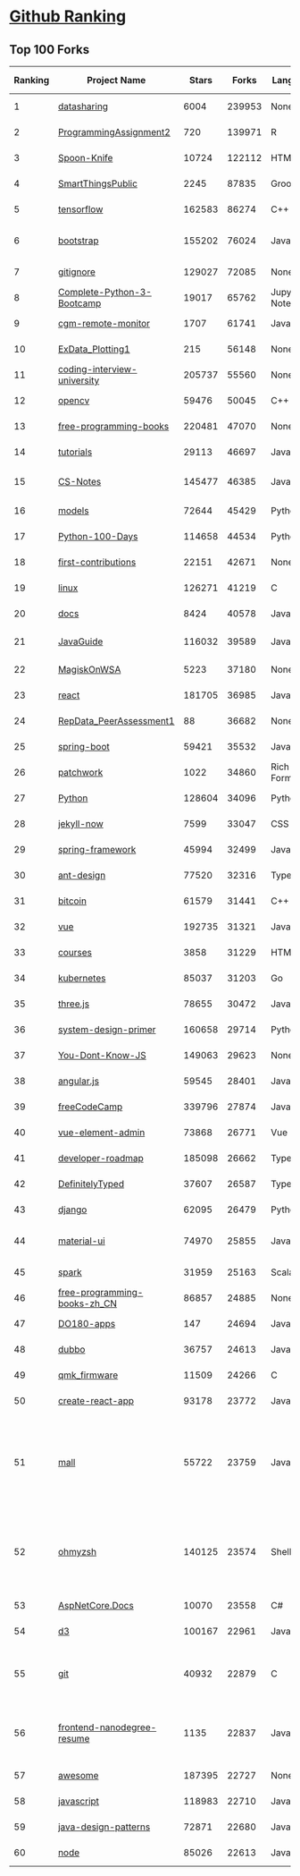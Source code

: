 [Github Ranking](../README.md)
==========

## Top 100 Forks

| Ranking | Project Name | Stars | Forks | Language | Open Issues | Description | Last Commit |
| ------- | ------------ | ----- | ----- | -------- | ----------- | ----------- | ----------- |
| 1 | [datasharing](https://github.com/jtleek/datasharing) | 6004 | 239953 | None | 278 | The Leek group guide to data sharing  | 2022-01-31T09:06:13Z |
| 2 | [ProgrammingAssignment2](https://github.com/rdpeng/ProgrammingAssignment2) | 720 | 139971 | R | 178 | Repository for Programming Assignment 2 for R Programming on Coursera | 2022-01-31T17:50:54Z |
| 3 | [Spoon-Knife](https://github.com/octocat/Spoon-Knife) | 10724 | 122112 | HTML | 1149 | This repo is for demonstration purposes only. | 2022-02-02T02:40:26Z |
| 4 | [SmartThingsPublic](https://github.com/SmartThingsCommunity/SmartThingsPublic) | 2245 | 87835 | Groovy | 57 | SmartThings open-source DeviceTypeHandlers and SmartApps code | 2022-02-02T01:01:04Z |
| 5 | [tensorflow](https://github.com/tensorflow/tensorflow) | 162583 | 86274 | C++ | 2358 | An Open Source Machine Learning Framework for Everyone | 2022-02-02T02:59:02Z |
| 6 | [bootstrap](https://github.com/twbs/bootstrap) | 155202 | 76024 | JavaScript | 348 | The most popular HTML, CSS, and JavaScript framework for developing responsive, mobile first projects on the web. | 2022-02-02T00:19:31Z |
| 7 | [gitignore](https://github.com/github/gitignore) | 129027 | 72085 | None | 0 | A collection of useful .gitignore templates | 2022-02-01T15:03:17Z |
| 8 | [Complete-Python-3-Bootcamp](https://github.com/Pierian-Data/Complete-Python-3-Bootcamp) | 19017 | 65762 | Jupyter Notebook | 57 | Course Files for Complete Python 3 Bootcamp Course on Udemy | 2022-01-17T13:11:28Z |
| 9 | [cgm-remote-monitor](https://github.com/nightscout/cgm-remote-monitor) | 1707 | 61741 | JavaScript | 111 | nightscout web monitor | 2022-02-01T00:21:45Z |
| 10 | [ExData_Plotting1](https://github.com/rdpeng/ExData_Plotting1) | 215 | 56148 | None | 75 | Plotting Assignment 1 for Exploratory Data Analysis | 2021-12-22T15:21:46Z |
| 11 | [coding-interview-university](https://github.com/jwasham/coding-interview-university) | 205737 | 55560 | None | 31 | A complete computer science study plan to become a software engineer. | 2022-01-31T17:43:04Z |
| 12 | [opencv](https://github.com/opencv/opencv) | 59476 | 50045 | C++ | 1935 | Open Source Computer Vision Library | 2022-02-01T19:05:05Z |
| 13 | [free-programming-books](https://github.com/EbookFoundation/free-programming-books) | 220481 | 47070 | None | 24 | :books: Freely available programming books | 2022-02-01T20:10:21Z |
| 14 | [tutorials](https://github.com/eugenp/tutorials) | 29113 | 46697 | Java | 25 | Just Announced - "Learn Spring Security OAuth":  | 2022-02-01T14:08:56Z |
| 15 | [CS-Notes](https://github.com/CyC2018/CS-Notes) | 145477 | 46385 | Java | 97 | :books: 技术面试必备基础知识、Leetcode、计算机操作系统、计算机网络、系统设计 | 2022-01-26T12:27:25Z |
| 16 | [models](https://github.com/tensorflow/models) | 72644 | 45429 | Python | 1124 | Models and examples built with TensorFlow | 2022-02-02T00:32:59Z |
| 17 | [Python-100-Days](https://github.com/jackfrued/Python-100-Days) | 114658 | 44534 | Python | 448 | Python - 100天从新手到大师 | 2022-01-27T20:02:52Z |
| 18 | [first-contributions](https://github.com/firstcontributions/first-contributions) | 22151 | 42671 | None | 56 | 🚀✨ Help beginners to contribute to open source projects | 2022-02-02T02:38:11Z |
| 19 | [linux](https://github.com/torvalds/linux) | 126271 | 41219 | C | 0 | Linux kernel source tree | 2022-02-01T20:44:16Z |
| 20 | [docs](https://github.com/github/docs) | 8424 | 40578 | JavaScript | 98 | The open-source repo for docs.github.com | 2022-02-02T02:59:28Z |
| 21 | [JavaGuide](https://github.com/Snailclimb/JavaGuide) | 116032 | 39589 | Java | 58 | 「Java学习+面试指南」一份涵盖大部分 Java 程序员所需要掌握的核心知识。准备 Java 面试，首选 JavaGuide！ | 2022-02-01T09:20:37Z |
| 22 | [MagiskOnWSA](https://github.com/LSPosed/MagiskOnWSA) | 5223 | 37180 | None | 1 | Integrate Magisk root and Google Apps (OpenGApps) into WSA (Windows Subsystem for Android) | 2022-02-01T02:18:53Z |
| 23 | [react](https://github.com/facebook/react) | 181705 | 36985 | JavaScript | 706 | A declarative, efficient, and flexible JavaScript library for building user interfaces. | 2022-02-01T23:22:04Z |
| 24 | [RepData_PeerAssessment1](https://github.com/rdpeng/RepData_PeerAssessment1) | 88 | 36682 | None | 6 | Peer Assessment 1 for Reproducible Research | 2022-01-16T03:30:16Z |
| 25 | [spring-boot](https://github.com/spring-projects/spring-boot) | 59421 | 35532 | Java | 538 | Spring Boot | 2022-02-01T15:35:49Z |
| 26 | [patchwork](https://github.com/jlord/patchwork) | 1022 | 34860 | Rich Text Format | 17 | All the Git-it Workshop completers!  | 2022-02-02T01:07:22Z |
| 27 | [Python](https://github.com/TheAlgorithms/Python) | 128604 | 34096 | Python | 22 | All Algorithms implemented in Python | 2022-02-01T22:19:48Z |
| 28 | [jekyll-now](https://github.com/barryclark/jekyll-now) | 7599 | 33047 | CSS | 135 | Build a Jekyll blog in minutes, without touching the command line. | 2022-01-31T16:42:53Z |
| 29 | [spring-framework](https://github.com/spring-projects/spring-framework) | 45994 | 32499 | Java | 1113 | Spring Framework | 2022-02-01T21:41:00Z |
| 30 | [ant-design](https://github.com/ant-design/ant-design) | 77520 | 32316 | TypeScript | 738 | An enterprise-class UI design language and React UI library | 2022-01-31T13:32:48Z |
| 31 | [bitcoin](https://github.com/bitcoin/bitcoin) | 61579 | 31441 | C++ | 609 | Bitcoin Core integration/staging tree | 2022-02-02T02:50:03Z |
| 32 | [vue](https://github.com/vuejs/vue) | 192735 | 31321 | JavaScript | 325 | 🖖 Vue.js is a progressive, incrementally-adoptable JavaScript framework for building UI on the web. | 2022-02-01T18:07:43Z |
| 33 | [courses](https://github.com/DataScienceSpecialization/courses) | 3858 | 31229 | HTML | 24 | Course materials for the Data Science Specialization: https://www.coursera.org/specialization/jhudatascience/1 | 2021-03-30T06:51:57Z |
| 34 | [kubernetes](https://github.com/kubernetes/kubernetes) | 85037 | 31203 | Go | 1651 | Production-Grade Container Scheduling and Management | 2022-02-02T02:29:17Z |
| 35 | [three.js](https://github.com/mrdoob/three.js) | 78655 | 30472 | JavaScript | 332 | JavaScript 3D Library. | 2022-02-01T22:15:05Z |
| 36 | [system-design-primer](https://github.com/donnemartin/system-design-primer) | 160658 | 29714 | Python | 143 | Learn how to design large-scale systems. Prep for the system design interview.  Includes Anki flashcards. | 2022-01-31T08:53:37Z |
| 37 | [You-Dont-Know-JS](https://github.com/getify/You-Dont-Know-JS) | 149063 | 29623 | None | 84 | A book series on JavaScript. @YDKJS on twitter. | 2022-01-30T20:40:03Z |
| 38 | [angular.js](https://github.com/angular/angular.js) | 59545 | 28401 | JavaScript | 391 | AngularJS - HTML enhanced for web apps! | 2022-01-31T22:10:08Z |
| 39 | [freeCodeCamp](https://github.com/freeCodeCamp/freeCodeCamp) | 339796 | 27874 | JavaScript | 127 | freeCodeCamp.org's open-source codebase and curriculum. Learn to code for free. | 2022-02-02T02:15:38Z |
| 40 | [vue-element-admin](https://github.com/PanJiaChen/vue-element-admin) | 73868 | 26771 | Vue | 1051 | :tada: A magical vue admin                                                                https://panjiachen.github.io/vue-element-admin | 2022-01-15T16:28:12Z |
| 41 | [developer-roadmap](https://github.com/kamranahmedse/developer-roadmap) | 185098 | 26662 | TypeScript | 90 | Roadmap to becoming a developer in 2022 | 2022-02-01T11:33:04Z |
| 42 | [DefinitelyTyped](https://github.com/DefinitelyTyped/DefinitelyTyped) | 37607 | 26587 | TypeScript | 542 | The repository for high quality TypeScript type definitions. | 2022-02-02T02:50:45Z |
| 43 | [django](https://github.com/django/django) | 62095 | 26479 | Python | 0 | The Web framework for perfectionists with deadlines. | 2022-02-02T01:06:22Z |
| 44 | [material-ui](https://github.com/mui-org/material-ui) | 74970 | 25855 | JavaScript | 811 | MUI (formerly Material-UI) is the React UI library you always wanted. Follow your own design system, or start with Material Design. | 2022-02-02T02:30:20Z |
| 45 | [spark](https://github.com/apache/spark) | 31959 | 25163 | Scala | 0 | Apache Spark - A unified analytics engine for large-scale data processing | 2022-02-02T00:31:35Z |
| 46 | [free-programming-books-zh_CN](https://github.com/justjavac/free-programming-books-zh_CN) | 86857 | 24885 | None | 0 | :books: 免费的计算机编程类中文书籍，欢迎投稿 | 2022-01-31T13:00:30Z |
| 47 | [DO180-apps](https://github.com/RedHatTraining/DO180-apps) | 147 | 24694 | JavaScript | 1 | DO180 Repository for Sample Applications | 2022-01-26T05:59:18Z |
| 48 | [dubbo](https://github.com/apache/dubbo) | 36757 | 24613 | Java | 325 | Apache Dubbo is a high-performance, java based, open source RPC framework. | 2022-01-31T07:48:37Z |
| 49 | [qmk_firmware](https://github.com/qmk/qmk_firmware) | 11509 | 24266 | C | 452 | Open-source keyboard firmware for Atmel AVR and Arm USB families | 2022-02-01T23:29:50Z |
| 50 | [create-react-app](https://github.com/facebook/create-react-app) | 93178 | 23772 | JavaScript | 1178 | Set up a modern web app by running one command. | 2022-02-01T17:33:52Z |
| 51 | [mall](https://github.com/macrozheng/mall) | 55722 | 23759 | Java | 20 | mall项目是一套电商系统，包括前台商城系统及后台管理系统，基于SpringBoot+MyBatis实现，采用Docker容器化部署。 前台商城系统包含首页门户、商品推荐、商品搜索、商品展示、购物车、订单流程、会员中心、客户服务、帮助中心等模块。 后台管理系统包含商品管理、订单管理、会员管理、促销管理、运营管理、内容管理、统计报表、财务管理、权限管理、设置等模块。 | 2022-01-28T11:24:59Z |
| 52 | [ohmyzsh](https://github.com/ohmyzsh/ohmyzsh) | 140125 | 23574 | Shell | 174 | 🙃   A delightful community-driven (with 2,000+ contributors) framework for managing your zsh configuration. Includes 300+ optional plugins (rails, git, macOS, hub, docker, homebrew, node, php, python, etc), 140+ themes to spice up your morning, and an auto-update tool so that makes it easy to keep up with the latest updates from the community. | 2022-02-01T22:48:14Z |
| 53 | [AspNetCore.Docs](https://github.com/dotnet/AspNetCore.Docs) | 10070 | 23558 | C# | 535 | Documentation for ASP.NET Core | 2022-02-02T01:53:26Z |
| 54 | [d3](https://github.com/d3/d3) | 100167 | 22961 | JavaScript | 3 | Bring data to life with SVG, Canvas and HTML. :bar_chart::chart_with_upwards_trend::tada: | 2022-01-29T19:27:37Z |
| 55 | [git](https://github.com/git/git) | 40932 | 22879 | C | 0 | Git Source Code Mirror - This is a publish-only repository but pull requests can be turned into patches to the mailing list via GitGitGadget (https://gitgitgadget.github.io/). Please follow Documentation/SubmittingPatches procedure for any of your improvements. | 2022-02-02T00:14:03Z |
| 56 | [frontend-nanodegree-resume](https://github.com/udacity/frontend-nanodegree-resume) | 1135 | 22837 | JavaScript | 1 | This repository is used for one of the projects in Udacity's Front-End Web Developer Nanodegree program. Learn how to become a Front-End Developer today with line-by-line code reviewed projects and get a job with career services! | 2021-01-19T18:33:22Z |
| 57 | [awesome](https://github.com/sindresorhus/awesome) | 187395 | 22727 | None | 21 | 😎 Awesome lists about all kinds of interesting topics | 2022-01-31T09:28:29Z |
| 58 | [javascript](https://github.com/airbnb/javascript) | 118983 | 22710 | JavaScript | 89 | JavaScript Style Guide | 2022-01-23T15:41:17Z |
| 59 | [java-design-patterns](https://github.com/iluwatar/java-design-patterns) | 72871 | 22680 | Java | 217 | Design patterns implemented in Java | 2022-02-01T08:54:24Z |
| 60 | [node](https://github.com/nodejs/node) | 85026 | 22613 | JavaScript | 1350 | Node.js JavaScript runtime :sparkles::turtle::rocket::sparkles: | 2022-02-02T00:41:47Z |

